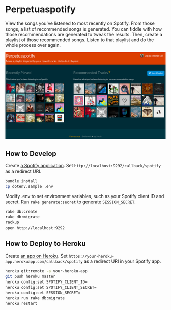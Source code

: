 # Perpetuaspotify

View the songs you've listened to most recently on Spotify. From those
songs, a list of recommended songs is generated. You can fiddle with
how those recommendations are generated to tweak the results. Then,
create a playlist of those recommended songs. Listen to that playlist
and do the whole process over again.

![Screenshot of app](https://raw.githubusercontent.com/cheshire137/perpetuaspotify/master/screenshot.png)

## How to Develop

Create [a Spotify application](https://developer.spotify.com/my-applications).
Set `http://localhost:9292/callback/spotify` as a redirect URI.

```bash
bundle install
cp dotenv.sample .env
```

Modify .env to set environment variables, such as your Spotify client
ID and secret. Run `rake generate:secret` to generate `SESSION_SECRET`.

```bash
rake db:create
rake db:migrate
rackup
open http://localhost:9292
```

## How to Deploy to Heroku

Create [an app on Heroku](https://dashboard.heroku.com/apps). Set
`https://your-heroku-app.herokuapp.com/callback/spotify` as a redirect
URI in your Spotify app.

```bash
heroku git:remote -a your-heroku-app
git push heroku master
heroku config:set SPOTIFY_CLIENT_ID=
heroku config:set SPOTIFY_CLIENT_SECRET=
heroku config:set SESSION_SECRET=
heroku run rake db:migrate
heroku restart
```

